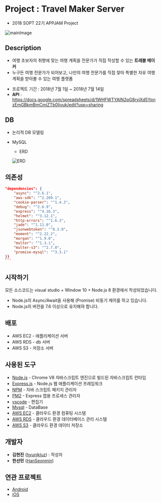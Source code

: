 # Project : Travel Maker Server

* 2018 SOPT 22기 APPJAM Project

![mainImage](https://drive.google.com/open?id=10yJiNdyOzKrrxff9ypI6FsFlui6Ko31K)



## Description

- 여행 초보자의 취향에 맞는 여행 계획을 전문가가 직접 작성할 수 있는 **트레블 메이커**
- 누구든 여행 전문가가 되어보고, 나만의 여행 전문가를 직접 찾아 특별한 자유 여행 계획을 받아볼 수 있는 여행 플랫폼

* 프로젝트 기간 : 2018년 7월 1일 ~ 2018년 7월 14일
* **API** : https://docs.google.com/spreadsheets/d/1WHFWTYAIN2pG8ryjXd5YpnzEmGBkmBmCmiZTb0Iivuk/edit?usp=sharing



## DB

* 논리적 DB 모델링

* MySQL

  * ERD

  ![ERD](https://drive.google.com/open?id=154ObISmK5Iitv2owfkWvBIYlEjIogm_a)




## 의존성

```json
"dependencies": {
	"async": "^2.6.1",
	"aws-sdk": "^2.269.1",
	"cookie-parser": "^1.4.3",
	"debug": "^2.6.9",
	"express": "^4.16.3",
	"helmet": "^3.12.1",
	"http-errors": "^1.6.3",
	"jade": "^1.11.0",
	"jsonwebtoken": "^8.3.0",
	"moment": "^2.22.2",
	"morgan": "^1.9.0",
	"multer": "^1.3.1",
	"multer-s3": "^2.7.0",
	"promise-mysql": "^3.3.1"
}} 
​```
```

## 시작하기

모든 소스코드는 visual studio + Window 10 + Node.js 8 환경에서 작성되었습니다.

* Node.js의 Async/Await을 사용해 (Promise) 비동기 제어를 하고 있습니다.
* Node.js의 버전을 7.6 이상으로 유지해햐 합니다.



## 배포

- AWS EC2 - 애플리케이션 서버
- AWS RDS - db 서버
- AWS S3 - 저장소 서버



## 사용된 도구

- [Node.js](https://nodejs.org/ko/) - Chrome V8 자바스크립트 엔진으로 빌드된 자바스크립트 런타임
- [Express.js](http://expressjs.com/ko/) - Node.js 웹 애플리케이션 프레임워크
- [NPM](https://rometools.github.io/rome/) - 자바 스크립트 패키지 관리자
- [PM2](http://pm2.keymetrics.io/) - Express 앱용 프로세스 관리자
- [vscode](https://code.visualstudio.com/) - 편집기
- [Mysql](https://www.mysql.com/) - DataBase
- [AWS EC2](https://aws.amazon.com/ko/ec2/?sc_channel=PS&sc_campaign=acquisition_KR&sc_publisher=google&sc_medium=english_ec2_b&sc_content=ec2_e&sc_detail=aws%20ec2&sc_category=ec2&sc_segment=177228231544&sc_matchtype=e&sc_country=KR&s_kwcid=AL!4422!3!177228231544!e!!g!!aws%20ec2&ef_id=WkRozwAAAnO-lPWy:20180412120123:s) - 클라우드 환경 컴퓨팅 시스템
- [AWS RDS](https://aws.amazon.com/ko/rds/) - 클라우드 환경 데이터베이스 관리 시스템
- [AWS S3](https://aws.amazon.com/ko/s3/?sc_channel=PS&sc_campaign=acquisition_KR&sc_publisher=google&sc_medium=english_s3_b&sc_content=s3_e&sc_detail=aws%20s3&sc_category=s3&sc_segment=177211245240&sc_matchtype=e&sc_country=KR&s_kwcid=AL!4422!3!177211245240!e!!g!!aws%20s3&ef_id=WkRozwAAAnO-lPWy:20180412120059:s) - 클라우드 환경 데이터 저장소



## 개발자

* **김현진** ([hyunjkluz](https://github.com/hyunjkluz)) : 작성자
* **한선민** ([HanSeonmin](https://github.com/HanSeonmin))



## 연관 프로젝트

* [Android](https://github.com/Travel-Maker/Team-Android)
* [iOS](https://github.com/Travel-Maker/Team-iOS)
